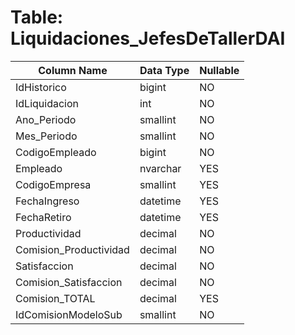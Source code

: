 # Table: Liquidaciones_JefesDeTallerDAI

| Column Name | Data Type | Nullable |
|-------------|-----------|----------|
| IdHistorico | bigint | NO |
| IdLiquidacion | int | NO |
| Ano_Periodo | smallint | NO |
| Mes_Periodo | smallint | NO |
| CodigoEmpleado | bigint | NO |
| Empleado | nvarchar | YES |
| CodigoEmpresa | smallint | YES |
| FechaIngreso | datetime | YES |
| FechaRetiro | datetime | YES |
| Productividad | decimal | NO |
| Comision_Productividad | decimal | NO |
| Satisfaccion | decimal | NO |
| Comision_Satisfaccion | decimal | NO |
| Comision_TOTAL | decimal | YES |
| IdComisionModeloSub | smallint | NO |
